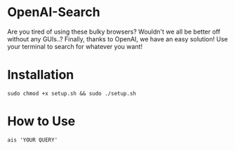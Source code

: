 # OpenAI-Search
Are you tired of using these bulky browsers? Wouldn't we all be better off without any GUIs..?
Finally, thanks to OpenAI, we have an easy solution! Use your terminal to search for whatever you want!

# Installation
```
sudo chmod +x setup.sh && sudo ./setup.sh
```
# How to Use
```
ais 'YOUR QUERY'
```
